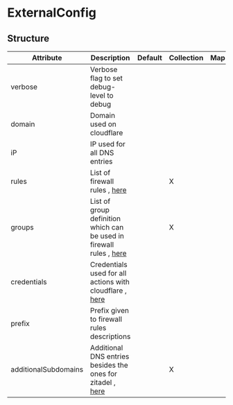 # ExternalConfig 
 

## Structure 
 

| Attribute            | Description                                                                           | Default | Collection | Map  |
| -------------------- | ------------------------------------------------------------------------------------- | ------- | ---------- | ---  |
| verbose              | Verbose flag to set debug-level to debug                                              |         |            |      |
| domain               | Domain used on cloudflare                                                             |         |            |      |
| iP                   | IP used for all DNS entries                                                           |         |            |      |
| rules                | List of firewall rules , [here](Rule/Rule.md)                                         |         | X          |      |
| groups               | List of group definition which can be used in firewall rules , [here](Group/Group.md) |         | X          |      |
| credentials          | Credentials used for all actions with cloudflare , [here](Credentials/Credentials.md) |         |            |      |
| prefix               | Prefix given to firewall rules descriptions                                           |         |            |      |
| additionalSubdomains | Additional DNS entries besides the ones for zitadel , [here](Subdomain/Subdomain.md)  |         | X          |      |